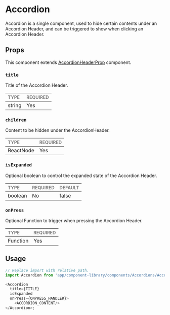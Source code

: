 # Accordion

Accordion is a single component, used to hide certain contents under an Accordion Header, and can be triggered to show when clicking an Accordion Header.

## Props

This component extends [AccordionHeaderProp](./foundation/AccordionHeader/AccordionHeader.types.ts#L7) component.

### `title`

Title of the Accordion Header.

| <span style="color:gray;font-size:14px">TYPE</span> | <span style="color:gray;font-size:14px">REQUIRED</span> |
| :-------------------------------------------------- | :------------------------------------------------------ |
| string                                              | Yes                                                     |

### `children`

Content to be hidden under the AccordionHeader.

| <span style="color:gray;font-size:14px">TYPE</span> | <span style="color:gray;font-size:14px">REQUIRED</span> |
| :-------------------------------------------------- | :------------------------------------------------------ |
| ReactNode                                           | Yes                                                     |

### `isExpanded`

Optional boolean to control the expanded state of the Accordion Header.

| <span style="color:gray;font-size:14px">TYPE</span> | <span style="color:gray;font-size:14px">REQUIRED</span> | <span style="color:gray;font-size:14px">DEFAULT</span> |
| :-------------------------------------------------- | :------------------------------------------------------ | :----------------------------------------------------- |
| boolean    | No                                                     | false                                               |

### `onPress`

Optional Function to trigger when pressing the Accordion Header.

| <span style="color:gray;font-size:14px">TYPE</span> | <span style="color:gray;font-size:14px">REQUIRED</span> |
| :-------------------------------------------------- | :------------------------------------------------------ |
| Function                                            | Yes                                                     |

## Usage

```javascript
// Replace import with relative path.
import Accordion from 'app/component-library/components/Accordions/Accordion/Accordion';

<Accordion 
  title={TITLE} 
  isExpanded 
  onPress={ONPRESS_HANDLER}>
    <ACCORDION_CONTENT/>
</Accordion>;
```
